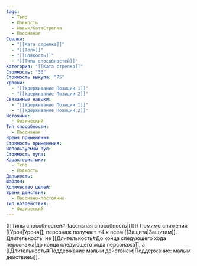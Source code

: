 ```yaml
---
tags:
  - Тело
  - Ловкость
  - Навык/КатаСтрелка
  - Пассивная
Ссылки:
  - "[[Ката стрелка]]"
  - "[[Тело]]"
  - "[[Ловкость]]"
  - "[[Типы способностей]]"
Категория: "[[Ката стрелка]]"
Стоимость: "30"
Стоимость выкупа: "75"
Уровни:
  - "[[Удерживание Позиции 1]]"
  - "[[Удерживание Позиции 2]]"
Связанные навыки:
  - "[[Удерживание Позиции 1]]"
  - "[[Удерживание Позиции 2]]"
Источник:
  - Физический
Тип способности:
  - Пассивная
Время применения: 
Стоимость применения: 
Используемый пул: 
Стоимость пула: 
Характеристики:
  - Тело
  - Ловкость
Дальность: 
Шаблон: 
Количество целей: 
Время действия:
  - Пассивно-постоянно
Тип воздействия:
  - Физический
---
```

([[Типы способностей#Пассивная способность|П]]) Помимо снижения [[Урон|Урона]], персонаж получает +4 к всем [[Защита|Защитам]]. 
Длительность: не [[Длительность#До конца следующего хода персонажа|до конца следующего хода персонажа]], а [[Длительность#Поддержание малым действием|Поддержание: малым действием]].